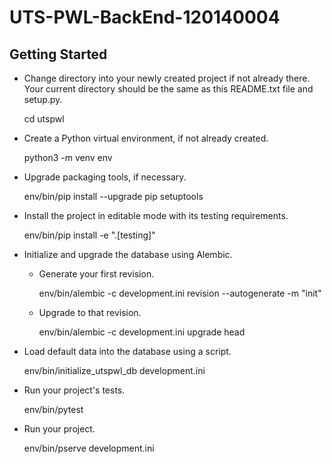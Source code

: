 # UTS-PWL-BackEnd-120140004

Getting Started
---------------

- Change directory into your newly created project if not already there. Your
  current directory should be the same as this README.txt file and setup.py.

    cd utspwl

- Create a Python virtual environment, if not already created.

    python3 -m venv env

- Upgrade packaging tools, if necessary.

    env/bin/pip install --upgrade pip setuptools

- Install the project in editable mode with its testing requirements.

    env/bin/pip install -e ".[testing]"

- Initialize and upgrade the database using Alembic.

    - Generate your first revision.

        env/bin/alembic -c development.ini revision --autogenerate -m "init"

    - Upgrade to that revision.

        env/bin/alembic -c development.ini upgrade head

- Load default data into the database using a script.

    env/bin/initialize_utspwl_db development.ini

- Run your project's tests.

    env/bin/pytest

- Run your project.

    env/bin/pserve development.ini
